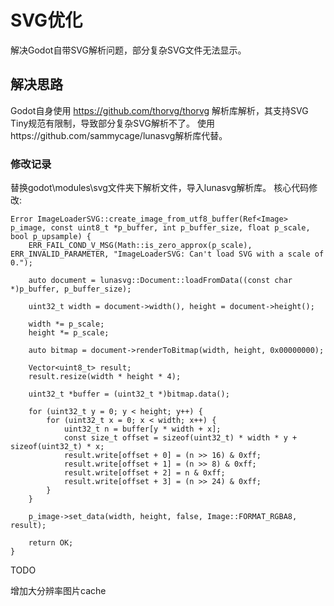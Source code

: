 # SVG优化

解决Godot自带SVG解析问题，部分复杂SVG文件无法显示。

## 解决思路

Godot自身使用 https://github.com/thorvg/thorvg 解析库解析，其支持SVG Tiny规范有限制，导致部分复杂SVG解析不了。
使用https://github.com/sammycage/lunasvg解析库代替。


### 修改记录

替换godot\modules\svg文件夹下解析文件，导入lunasvg解析库。
核心代码修改:

~~~
Error ImageLoaderSVG::create_image_from_utf8_buffer(Ref<Image> p_image, const uint8_t *p_buffer, int p_buffer_size, float p_scale, bool p_upsample) {
	ERR_FAIL_COND_V_MSG(Math::is_zero_approx(p_scale), ERR_INVALID_PARAMETER, "ImageLoaderSVG: Can't load SVG with a scale of 0.");

	auto document = lunasvg::Document::loadFromData((const char *)p_buffer, p_buffer_size);

	uint32_t width = document->width(), height = document->height();

	width *= p_scale;
	height *= p_scale;

	auto bitmap = document->renderToBitmap(width, height, 0x00000000);

	Vector<uint8_t> result;
	result.resize(width * height * 4);

	uint32_t *buffer = (uint32_t *)bitmap.data();

	for (uint32_t y = 0; y < height; y++) {
		for (uint32_t x = 0; x < width; x++) {
			uint32_t n = buffer[y * width + x];
			const size_t offset = sizeof(uint32_t) * width * y + sizeof(uint32_t) * x;
			result.write[offset + 0] = (n >> 16) & 0xff;
			result.write[offset + 1] = (n >> 8) & 0xff;
			result.write[offset + 2] = n & 0xff;
			result.write[offset + 3] = (n >> 24) & 0xff;
		}
	}

	p_image->set_data(width, height, false, Image::FORMAT_RGBA8, result);

	return OK;
}
~~~


TODO

增加大分辨率图片cache